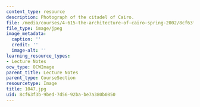 ```yaml
---
content_type: resource
description: Photograph of the citadel of Cairo.
file: /media/courses/4-615-the-architecture-of-cairo-spring-2002/8cf63f3b9bed7d5692babe7a380b0850_1047.jpg
file_type: image/jpeg
image_metadata:
  caption: ''
  credit: ''
  image-alt: ''
learning_resource_types:
- Lecture Notes
ocw_type: OCWImage
parent_title: Lecture Notes
parent_type: CourseSection
resourcetype: Image
title: 1047.jpg
uid: 8cf63f3b-9bed-7d56-92ba-be7a380b0850
---
```

